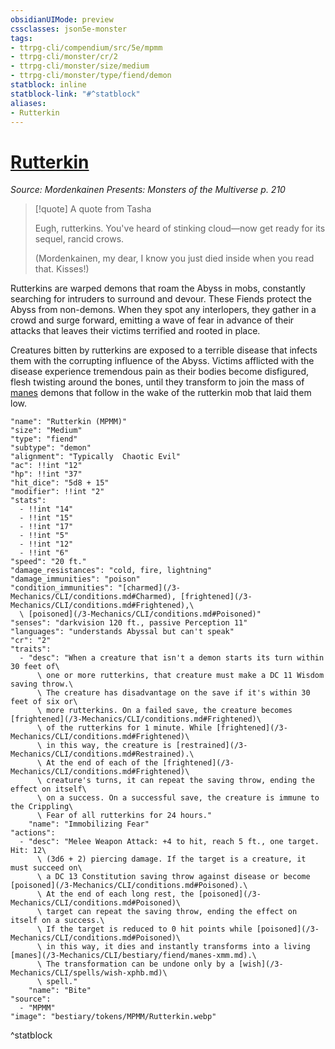 ```yaml
---
obsidianUIMode: preview
cssclasses: json5e-monster
tags:
- ttrpg-cli/compendium/src/5e/mpmm
- ttrpg-cli/monster/cr/2
- ttrpg-cli/monster/size/medium
- ttrpg-cli/monster/type/fiend/demon
statblock: inline
statblock-link: "#^statblock"
aliases:
- Rutterkin
---
```

# [Rutterkin](3-Mechanics\CLI\bestiary\fiend/rutterkin-mpmm.md)
*Source: Mordenkainen Presents: Monsters of the Multiverse p. 210*  

> [!quote] A quote from Tasha  
> 
> Eugh, rutterkins. You've heard of stinking cloud—now get ready for its sequel, rancid crows.
> 
> (Mordenkainen, my dear, I know you just died inside when you read that. Kisses!)

Rutterkins are warped demons that roam the Abyss in mobs, constantly searching for intruders to surround and devour. These Fiends protect the Abyss from non-demons. When they spot any interlopers, they gather in a crowd and surge forward, emitting a wave of fear in advance of their attacks that leaves their victims terrified and rooted in place.

Creatures bitten by rutterkins are exposed to a terrible disease that infects them with the corrupting influence of the Abyss. Victims afflicted with the disease experience tremendous pain as their bodies become disfigured, flesh twisting around the bones, until they transform to join the mass of [manes](/3-Mechanics/CLI/bestiary/fiend/manes-xmm.md) demons that follow in the wake of the rutterkin mob that laid them low.

```statblock
"name": "Rutterkin (MPMM)"
"size": "Medium"
"type": "fiend"
"subtype": "demon"
"alignment": "Typically  Chaotic Evil"
"ac": !!int "12"
"hp": !!int "37"
"hit_dice": "5d8 + 15"
"modifier": !!int "2"
"stats":
  - !!int "14"
  - !!int "15"
  - !!int "17"
  - !!int "5"
  - !!int "12"
  - !!int "6"
"speed": "20 ft."
"damage_resistances": "cold, fire, lightning"
"damage_immunities": "poison"
"condition_immunities": "[charmed](/3-Mechanics/CLI/conditions.md#Charmed), [frightened](/3-Mechanics/CLI/conditions.md#Frightened),\
  \ [poisoned](/3-Mechanics/CLI/conditions.md#Poisoned)"
"senses": "darkvision 120 ft., passive Perception 11"
"languages": "understands Abyssal but can't speak"
"cr": "2"
"traits":
  - "desc": "When a creature that isn't a demon starts its turn within 30 feet of\
      \ one or more rutterkins, that creature must make a DC 11 Wisdom saving throw.\
      \ The creature has disadvantage on the save if it's within 30 feet of six or\
      \ more rutterkins. On a failed save, the creature becomes [frightened](/3-Mechanics/CLI/conditions.md#Frightened)\
      \ of the rutterkins for 1 minute. While [frightened](/3-Mechanics/CLI/conditions.md#Frightened)\
      \ in this way, the creature is [restrained](/3-Mechanics/CLI/conditions.md#Restrained).\
      \ At the end of each of the [frightened](/3-Mechanics/CLI/conditions.md#Frightened)\
      \ creature's turns, it can repeat the saving throw, ending the effect on itself\
      \ on a success. On a successful save, the creature is immune to the Crippling\
      \ Fear of all rutterkins for 24 hours."
    "name": "Immobilizing Fear"
"actions":
  - "desc": "Melee Weapon Attack: +4 to hit, reach 5 ft., one target. Hit: 12\
      \ (3d6 + 2) piercing damage. If the target is a creature, it must succeed on\
      \ a DC 13 Constitution saving throw against disease or become [poisoned](/3-Mechanics/CLI/conditions.md#Poisoned).\
      \ At the end of each long rest, the [poisoned](/3-Mechanics/CLI/conditions.md#Poisoned)\
      \ target can repeat the saving throw, ending the effect on itself on a success.\
      \ If the target is reduced to 0 hit points while [poisoned](/3-Mechanics/CLI/conditions.md#Poisoned)\
      \ in this way, it dies and instantly transforms into a living [manes](/3-Mechanics/CLI/bestiary/fiend/manes-xmm.md).\
      \ The transformation can be undone only by a [wish](/3-Mechanics/CLI/spells/wish-xphb.md)\
      \ spell."
    "name": "Bite"
"source":
  - "MPMM"
"image": "bestiary/tokens/MPMM/Rutterkin.webp"
```
^statblock